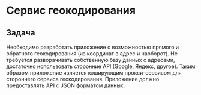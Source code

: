# Сервис геокодирования 

## Задача
Необходимо разработать приложение с возможностью прямого и обратного геокодирования (из координат в адрес и наоборот). Не требуется разворачивать собственную базу данных с адресами, достаточно использовать сторонние API (Google, Яндекс, другое). Таким образом приложение является кэширующим прокси-сервисом для стороннего сервиса геокодирования. Приложение должно предоставлять API с JSON форматом данных.